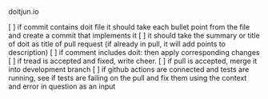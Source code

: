 doitjun.io 

[ ] if commit contains doit file it should take each bullet point from the file and create a commit that implements it
[ ] it should take the summary or title of doit as title of pull request (if already in pull, it will add points to description)
[ ] if comment includes doit: then apply corresponding changes
[ ] if tread is accepted and fixed, write cheer.
[ ] if pull is accepted, merge it into development branch
[ ] if github actions are connected and tests are running, see if tests are failing on the pull and fix them using the context and error in question as an input
